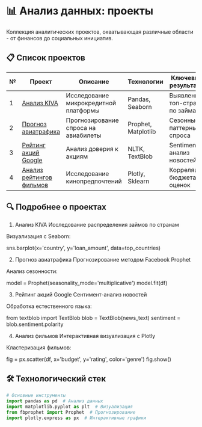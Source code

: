 # 📊 Анализ данных: проекты

Коллекция аналитических проектов, охватывающая различные области - от финансов до социальных инициатив.

## 📋 Список проектов

| № | Проект | Описание | Технологии | Ключевые результаты |
|---|--------|----------|------------|---------------------|
| 1 | [Анализ KIVA](Analysis%20of%20KIVA%20activities.ipynb) | Исследование микрокредитной платформы | Pandas, Seaborn | Выявлены топ-страны по займам |
| 2 | [Прогноз авиатрафика](Forecasting%20passenger%20traffic%20and%20airline%20sales.ipynb) | Прогнозирование спроса на авиабилеты | Prophet, Matplotlib | Сезонные паттерны спроса |
| 3 | [Рейтинг акций Google](Google_Stock_Trust_Rating.ipynb) | Анализ доверия к акциям | NLTK, TextBlob | Sentiment анализ новостей |
| 4 | [Анализ рейтингов фильмов](Movie%20rating%20analysis.ipynb) | Исследование кинопредпочтений | Plotly, Sklearn | Корреляция бюджета и оценок |

##  🔍 Подробнее о проектах
1. Анализ KIVA
Исследование распределения займов по странам

Визуализация с Seaborn:

  sns.barplot(x='country', y='loan_amount', data=top_countries)

2. Прогноз авиатрафика
Прогнозирование методом Facebook Prophet

Анализ сезонности:

  model = Prophet(seasonality_mode='multiplicative')
  model.fit(df)

3. Рейтинг акций Google
Сентимент-анализ новостей

Обработка естественного языка:

  from textblob import TextBlob
  blob = TextBlob(news_text)
  sentiment = blob.sentiment.polarity

4. Анализ фильмов
Интерактивная визуализация с Plotly

Кластеризация фильмов:

  fig = px.scatter(df, x='budget', y='rating', color='genre')
  fig.show()

## 🛠 Технологический стек
```python
# Основные инструменты
import pandas as pd  # Анализ данных
import matplotlib.pyplot as plt  # Визуализация
from fbprophet import Prophet  # Прогнозирование
import plotly.express as px  # Интерактивные графики
